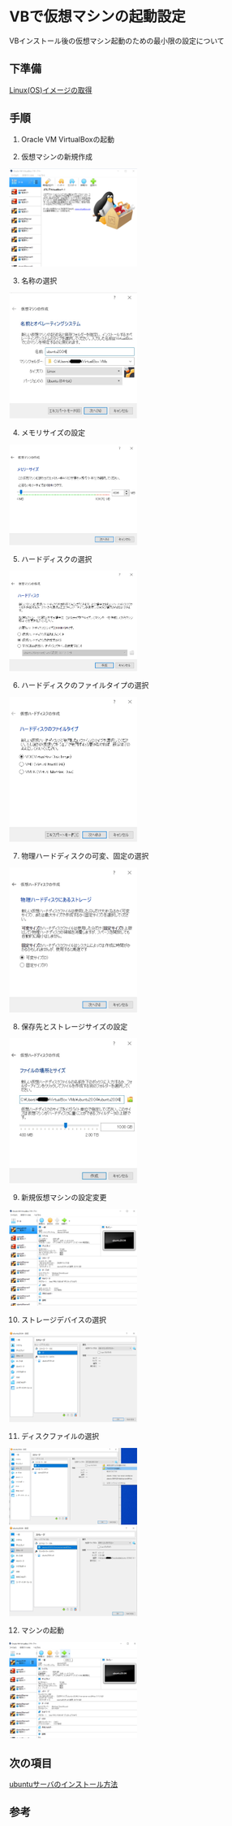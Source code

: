 # VBで仮想マシンの起動設定

VBインストール後の仮想マシン起動のための最小限の設定について

## 下準備

[Linux(OS)イメージの取得](../Linux/get_OS_images.md)

## 手順
1. Oracle VM VirtualBoxの起動


2. 仮想マシンの新規作成

  <img src="./images/VB1.PNG" width="50%">

3. 名称の選択

  <img src="./images/VB2.png" width="50%">

4. メモリサイズの設定

  <img src="./images/VB3.PNG" width="50%">

5. ハードディスクの選択

  <img src="./images/VB4.PNG" width="50%">

6. ハードディスクのファイルタイプの選択

  <img src="./images/VB5.PNG" width="50%">

7. 物理ハードディスクの可変、固定の選択

  <img src="./images/VB6.PNG" width="50%">

8. 保存先とストレージサイズの設定

  <img src="./images/VB7.png" width="50%">

9. 新規仮想マシンの設定変更

  <img src="./images/VB8.PNG" width="50%">

10. ストレージデバイスの選択

  <img src="./images/VB9.PNG" width="50%">

11. ディスクファイルの選択

  <img src="./images/VB10.png" width="50%">
  <img src="./images/VB11.png" width="50%">

12. マシンの起動 

  <img src="./images/VB12.png" width="50%">


## 次の項目
[ubuntuサーバのインストール方法](../Linux/ubuntu/server_image_installation.md)

## 参考

